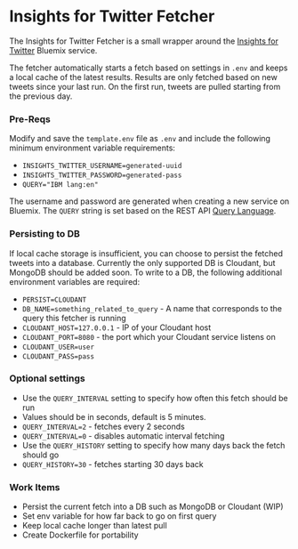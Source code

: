 Insights for Twitter Fetcher
===============

The Insights for Twitter Fetcher is a small wrapper around the [Insights for Twitter](https://console.ng.bluemix.net/docs/services/Twitter/index.html)
Bluemix service.

The fetcher automatically starts a fetch based on settings in `.env` and keeps a local cache of the latest results. Results are only fetched based on new tweets since your last run. On the first run, tweets are pulled starting from the previous day.


### Pre-Reqs
Modify and save the `template.env` file as `.env` and include the following minimum environment variable requirements:
 - `INSIGHTS_TWITTER_USERNAME=generated-uuid`
 - `INSIGHTS_TWITTER_PASSWORD=generated-pass`
 - `QUERY="IBM lang:en"`

The username and password are generated when creating a new service on Bluemix. The `QUERY` string is set based on the REST API [Query Language](https://console.ng.bluemix.net/docs/services/Twitter/twitter_rest_apis.html#querylanguage).


### Persisting to DB
If local cache storage is insufficient, you can choose to persist the fetched tweets into a database. Currently the only supported DB is Cloudant, but MongoDB should be added soon. To write to a DB, the following additional environment variables are required:
 - `PERSIST=CLOUDANT`
 - `DB_NAME=something_related_to_query` - A name that corresponds to the query this fetcher is running
 - `CLOUDANT_HOST=127.0.0.1` - IP of your Cloudant host
 - `CLOUDANT_PORT=8080` - the port which your Cloudant service listens on
 - `CLOUDANT_USER=user`
 - `CLOUDANT_PASS=pass`

### Optional settings
 - Use the `QUERY_INTERVAL` setting to specify how often this fetch should be run
  - Values should be in seconds, default is 5 minutes.
  - `QUERY_INTERVAL=2` - fetches every 2 seconds
  - `QUERY_INTERVAL=0` - disables automatic interval fetching
 - Use the `QUERY_HISTORY` setting to specify how many days back the fetch should go
  - `QUERY_HISTORY=30` - fetches starting 30 days back


### Work Items
 - Persist the current fetch into a DB such as MongoDB or Cloudant (WIP)
 - Set env variable for how far back to go on first query
 - Keep local cache longer than latest pull
 - Create Dockerfile for portability
